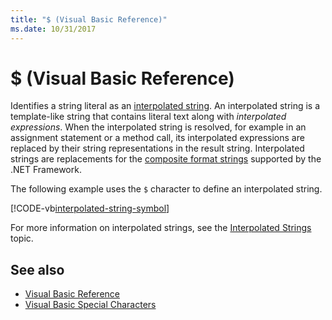 ```yaml
---
title: "$ (Visual Basic Reference)"
ms.date: 10/31/2017
---
```

# $ (Visual Basic Reference)

Identifies a string literal as an [interpolated string](../../programming-guide/language-features/strings/interpolated-strings.md). An interpolated string is a template-like string that contains literal text along with *interpolated expressions*. When the interpolated string is resolved, for example in an assignment statement or a method call, its interpolated expressions are replaced by their string representations in the result string. Interpolated strings are replacements for the [composite format strings](../../../standard/base-types/composite-formatting.md) supported by the .NET Framework.

The following example uses the `$` character to define an interpolated string.

[!CODE-vb[interpolated-string-symbol](../../../../samples/snippets/visualbasic/language-reference/special-characters/dollar-sign1.vb)]

For more information on interpolated strings, see the [Interpolated Strings](../../programming-guide/language-features/strings/interpolated-strings.md) topic.

## See also

- [Visual Basic Reference](../index.md)
- [Visual Basic Special Characters](index.md)
